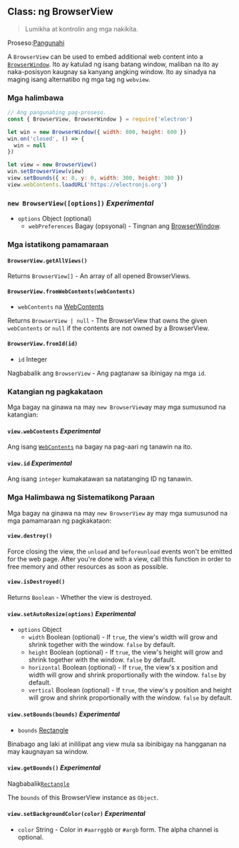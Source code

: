 ## Class: ng BrowserView

> Lumikha at kontrolin ang mga nakikita.

Proseso:[Pangunahi](../glossary.md#main-process)

A `BrowserView` can be used to embed additional web content into a [`BrowserWindow`](browser-window.md). Ito ay katulad ng isang batang window, maliban na ito ay naka-posisyon kaugnay sa kanyang angking window. Ito ay sinadya na maging isang alternatibo ng mga tag ng `webview`.

### Mga halimbawa

```javascript
// Ang pangunahing pag-proseso.
const { BrowserView, BrowserWindow } = require('electron')

let win = new BrowserWindow({ width: 800, height: 600 })
win.on('closed', () => {
  win = null
})

let view = new BrowserView()
win.setBrowserView(view)
view.setBounds({ x: 0, y: 0, width: 300, height: 300 })
view.webContents.loadURL('https://electronjs.org')
```

### `new BrowserView([options])` _Experimental_

* `options` Object (optional)
  * `webPreferences` Bagay (opsyonal) - Tingnan ang [BrowserWindow](browser-window.md).

### Mga istatikong pamamaraan

#### `BrowserView.getAllViews()`

Returns `BrowserView[]` - An array of all opened BrowserViews.

#### `BrowserView.fromWebContents(webContents)`

* `webContents` na [WebContents](web-contents.md)

Returns `BrowserView | null` - The BrowserView that owns the given `webContents` or `null` if the contents are not owned by a BrowserView.

#### `BrowserView.fromId(id)`

* `id` Integer

Nagbabalik ang `BrowserView` - Ang pagtanaw sa ibinigay na mga `id`.

### Katangian ng pagkakataon

Mga bagay na ginawa na may `new BrowserView`ay may mga sumusunod na katangian:

#### `view.webContents` _Experimental_

Ang isang [`WebContents`](web-contents.md) na bagay na pag-aari ng tanawin na ito.

#### `view.id` _Experimental_

Ang isang `integer` kumakatawan sa natatanging ID ng tanawin.

### Mga Halimbawa ng Sistematikong Paraan

Mga bagay na ginawa na may `new BrowserView` ay may mga sumusunod na mga pamamaraan ng pagkakataon:

#### `view.destroy()`

Force closing the view, the `unload` and `beforeunload` events won't be emitted for the web page. After you're done with a view, call this function in order to free memory and other resources as soon as possible.

#### `view.isDestroyed()`

Returns `Boolean` - Whether the view is destroyed.

#### `view.setAutoResize(options)` _Experimental_

* `options` Object
  * `width` Boolean (optional) - If `true`, the view's width will grow and shrink together with the window. `false` by default.
  * `height` Boolean (optional) - If `true`, the view's height will grow and shrink together with the window. `false` by default.
  * `horizontal` Boolean (optional) - If `true`, the view's x position and width will grow and shrink proportionally with the window. `false` by default.
  * `vertical` Boolean (optional) - If `true`, the view's y position and height will grow and shrink proportionally with the window. `false` by default.

#### `view.setBounds(bounds)` _Experimental_

* `bounds` [Rectangle](structures/rectangle.md)

Binabago ang laki at inililipat ang view mula sa ibinibigay na hangganan na may kaugnayan sa window.

#### `view.getBounds()` _Experimental_

Nagbabalik[`Rectangle`](structures/rectangle.md)

The `bounds` of this BrowserView instance as `Object`.

#### `view.setBackgroundColor(color)` _Experimental_

* `color` String - Color in `#aarrggbb` or `#argb` form. The alpha channel is optional.
